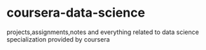 # coursera-data-science
projects,assignments,notes and everything related to data science specialization provided by coursera
